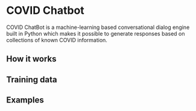 # COVID Chatbot

COVID ChatBot is a machine-learning based conversational dialog engine built in Python
which makes it possible to generate responses based on collections of known COVID 
information. 

## How it works





## Training data







## Examples










